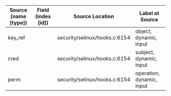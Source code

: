 | Source (name [type]) | Field (index [id]) | Source Location               | Label at Source           |
|----------------------|--------------------|-------------------------------|---------------------------|
| key_ref              |                    | security/selinux/hooks.c:6154 | object, dynamic, input    |
| cred                 |                    | security/selinux/hooks.c:6154 | subject, dynamic, input   |
| perm                 |                    | security/selinux/hooks.c:6154 | operation, dynamic, input |